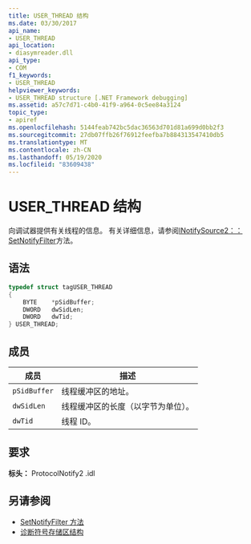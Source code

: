 ```yaml
---
title: USER_THREAD 结构
ms.date: 03/30/2017
api_name:
- USER_THREAD
api_location:
- diasymreader.dll
api_type:
- COM
f1_keywords:
- USER_THREAD
helpviewer_keywords:
- USER_THREAD structure [.NET Framework debugging]
ms.assetid: a57c7d71-c4b0-41f9-a964-0c5ee84a3124
topic_type:
- apiref
ms.openlocfilehash: 5144feab742bc5dac36563d701d81a699d0bb2f3
ms.sourcegitcommit: 27db07ffb26f76912feefba7b884313547410db5
ms.translationtype: MT
ms.contentlocale: zh-CN
ms.lasthandoff: 05/19/2020
ms.locfileid: "83609438"
---
```

# <a name="user_thread-structure"></a>USER_THREAD 结构
向调试器提供有关线程的信息。 有关详细信息，请参阅[INotifySource2：： SetNotifyFilter](inotifysource2-setnotifyfilter-method.md)方法。  
  
## <a name="syntax"></a>语法  
  
```cpp  
typedef struct tagUSER_THREAD  
{  
    BYTE    *pSidBuffer;  
    DWORD   dwSidLen;  
    DWORD   dwTid;  
} USER_THREAD;  
```  
  
## <a name="members"></a>成员  
  
|成员|描述|  
|------------|-----------------|  
|`pSidBuffer`|线程缓冲区的地址。|  
|`dwSidLen`|线程缓冲区的长度（以字节为单位）。|  
|`dwTid`|线程 ID。|  
  
## <a name="requirements"></a>要求  
 **标头：** ProtocolNotify2 .idl  
  
## <a name="see-also"></a>另请参阅

- [SetNotifyFilter 方法](inotifysource2-setnotifyfilter-method.md)
- [诊断符号存储区结构](diagnostics-symbol-store-structures.md)
